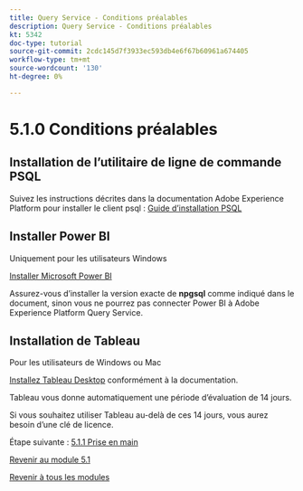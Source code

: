 ```yaml
---
title: Query Service - Conditions préalables
description: Query Service - Conditions préalables
kt: 5342
doc-type: tutorial
source-git-commit: 2cdc145d7f3933ec593db4e6f67b60961a674405
workflow-type: tm+mt
source-wordcount: '130'
ht-degree: 0%

---
```


# 5.1.0 Conditions préalables

## Installation de l’utilitaire de ligne de commande PSQL

Suivez les instructions décrites dans la documentation Adobe Experience Platform pour installer le client psql :
[Guide d’installation PSQL](https://experienceleague.adobe.com/docs/experience-platform/query/clients/psql.html)

## Installer Power BI

Uniquement pour les utilisateurs Windows

[Installer Microsoft Power BI](https://experienceleague.adobe.com/docs/experience-platform/query/clients/power-bi.html)

Assurez-vous d’installer la version exacte de **npgsql** comme indiqué dans le document, sinon vous ne pourrez pas connecter Power BI à Adobe Experience Platform Query Service.

## Installation de Tableau

Pour les utilisateurs de Windows ou Mac

[Installez Tableau Desktop](https://experienceleague.adobe.com/docs/experience-platform/query/clients/tableau.html) conformément à la documentation.

Tableau vous donne automatiquement une période d’évaluation de 14 jours.

Si vous souhaitez utiliser Tableau au-delà de ces 14 jours, vous aurez besoin d’une clé de licence.

Étape suivante : [5.1.1 Prise en main](./ex1.md)

[Revenir au module 5.1](./query-service.md)

[Revenir à tous les modules](../../../overview.md)
